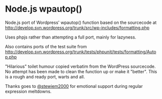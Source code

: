 # Node.js wpautop()
Node.js port of Wordpress' wpautop() function based on the sourcecode at http://develop.svn.wordpress.org/trunk/src/wp-includes/formatting.php

Uses phpjs rather than attempting a full port, mainly for lazyness.

Also contains ports of the test suite from http://develop.svn.wordpress.org/trunk/tests/phpunit/tests/formatting/Autop.php

"Hilarious" toilet humour copied verbatim from the WordPress sourcecode. No attempt has been made to clean the function up or make it "better". This is a rough and ready port, warts and all.

Thanks goes to [@stewiem2000](https://github.com/stewiem2000) for emotional support during regular expression meltdowns.

